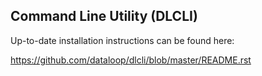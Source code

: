 ## Command Line Utility (DLCLI)

Up-to-date installation instructions can be found here:

https://github.com/dataloop/dlcli/blob/master/README.rst

